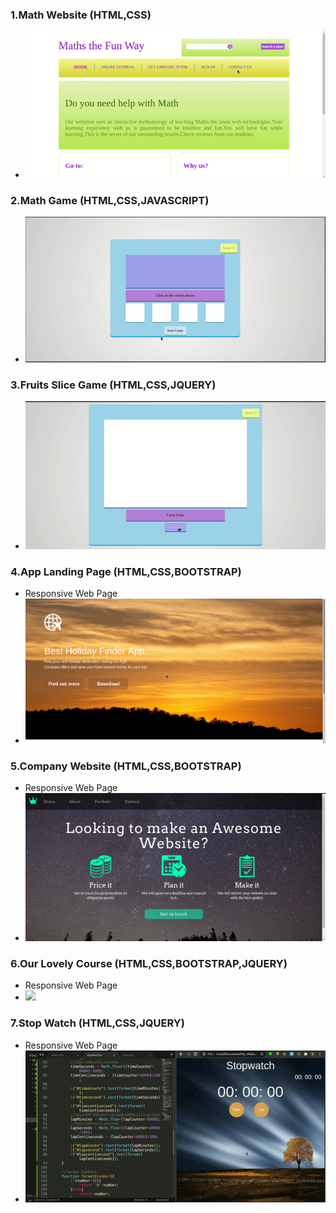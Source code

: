 ### 1.Math Website (HTML,CSS)
- <img src="img/math_website.gif">


### 2.Math Game (HTML,CSS,JAVASCRIPT)
- <img src="img/math_game.gif">

### 3.Fruits Slice Game (HTML,CSS,JQUERY)
- <img src="img/fruits_slice_game.gif">

### 4.App Landing Page (HTML,CSS,BOOTSTRAP)
- Responsive Web Page
- <img src="img/app_land.gif">

### 5.Company Website (HTML,CSS,BOOTSTRAP)
- Responsive Web Page
- <img src="img/company_website.gif">

### 6.Our Lovely Course (HTML,CSS,BOOTSTRAP,JQUERY)
- Responsive Web Page
- <img src="img/our_lovely_course.gif">

### 7.Stop Watch (HTML,CSS,JQUERY)
- Responsive Web Page
- <img src="img/stop_watch.gif">
